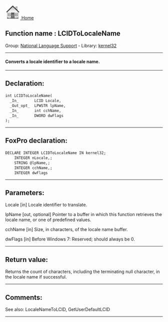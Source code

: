 [<img src="../../images/home.png"> Home ](https://github.com/VFPX/Win32API)  

## Function name : LCIDToLocaleName
Group: [National Language Support](../../functions_group.md#National_Language_Support)  -  Library: [kernel32](../../../libraries.md#kernel32)  
***  


#### Converts a locale identifier to a locale name.
***  


## Declaration:
```foxpro  
int LCIDToLocaleName(
  _In_       LCID Locale,
  _Out_opt_  LPWSTR lpName,
  _In_       int cchName,
  _In_       DWORD dwFlags
);  
```  
***  


## FoxPro declaration:
```foxpro  
DECLARE INTEGER LCIDToLocaleName IN kernel32;
	INTEGER nLocale,;
	STRING @lpName,;
	INTEGER cchName,;
	INTEGER dwFlags  
```  
***  


## Parameters:
Locale [in]
Locale identifier to translate.

lpName [out, optional]
Pointer to a buffer in which this function retrieves the locale name, or one of predefined values.

cchName [in]
Size, in characters, of the locale name buffer. 

dwFlags [in]
Before Windows 7: Reserved; should always be 0.  
***  


## Return value:
Returns the count of characters, including the terminating null character, in the locale name if successful.   
***  


## Comments:
See also: LocaleNameToLCID, GetUserDefaultLCID   
  
***  

